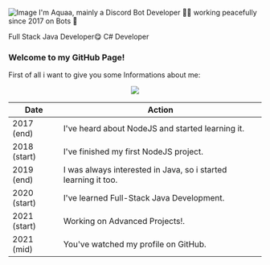 ![Image](https://camo.githubusercontent.com/b40aa6e0a49e00065a11b3773f9f4d7098be2fed4da538a0a32abb74992a7869/68747470733a2f2f726973686176616e616e642e6769746875622e696f2f7374617469632f696d616765732f6772656574696e67732e676966)
I'm Aquaa, mainly a Discord Bot Developer 👨‍💻 working peacefully since 2017 on Bots 🚀

Full Stack Java Developer😋
C# Developer

### Welcome to my GitHub Page!
First of all i want to give you some Informations about me:

<p align='center'>
  <img align="center" src="https://github-readme-stats.vercel.app/api/top-langs/?username=Aquaaaaaaaa&show_icons=true&hide_border=true&theme=radical">
</p>


| Date | Action |
| - | - |
| 2017 (end) | I've heard about NodeJS and started learning it. |
| 2018 (start) | I've finished my first NodeJS project. |
| 2019 (end) | I was always interested in Java, so i started learning it too. |
| 2020 (start) | I've learned Full-Stack Java Development. |
| 2021 (start) | Working on Advanced Projects!. |
| 2021 (mid) | You've watched my profile on GitHub. |



